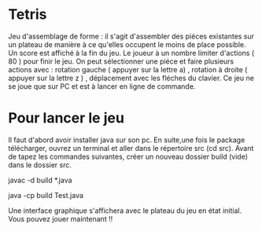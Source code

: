 # Tetris
Jeu d'assemblage de forme : il s'agit d'assembler des piéces existantes sur un plateau de manière à ce qu'elles occupent le moins de place possible. Un score est affiché à la fin du jeu. Le joueur à un nombre limiter d'actions ( 80 ) pour finir le jeu. On peut sélectionner une piéce et faire plusieurs actions avec : rotation gauche ( appuyer sur la lettre a) , rotation à droite ( appuyer sur la lettre z ) , déplacement avec les fléches du clavier. 
Ce jeu ne se joue que sur PC et est à lancer en ligne de commande. 
# Pour lancer le jeu 
Il faut d'abord avoir installer java sur son pc. En suite,une fois le package télécharger, ouvrez un terminal et aller dans le répertoire src (cd src). 
Avant de tapez les commandes suivantes, créer un nouveau dossier build (vide) dans le dossier src. 

javac -d build *.java

java -cp build Test.java

Une interface graphique s'affichera avec le plateau du jeu en état initial. Vous pouvez jouer maintenant !!
